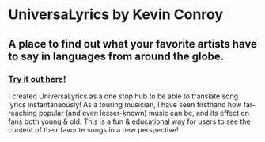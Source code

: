 <h1>UniversaLyrics by Kevin Conroy</h1>

<h2>A place to find out what your favorite artists have to say in languages from around the globe.</h2>

<h3><a href="https://kevin-conroy.github.io/UniversaLyrics/">Try it out here!</a></h3>

<p>I created UniversaLyrics as a one stop hub to be able to translate song lyrics instantaneously! As a touring musician, I have seen firsthand how far-reaching popular (and even lesser-known) music can be, and its effect on fans both young & old. This is a fun & educational way for users to see the content of their favorite songs in a new perspective!</p>





